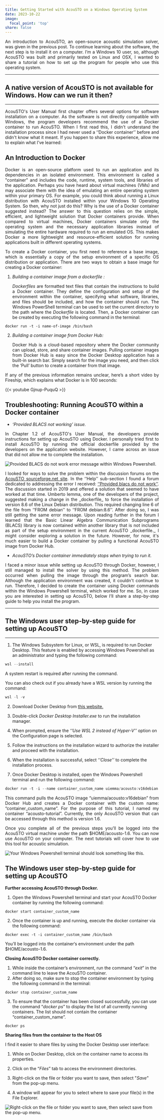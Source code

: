 ```yaml
---
title: Getting Started with AcouSTO on a Windows Operating System
date: 2023-10-22
image: 
  focal_point: 'top'
share: false
---
```


<p align="justify">
An introduction to AcouSTO, an open-source acoustic simulation solver, was given in the previous post. To continue learning about the software, the next step is to install it on a computer. I’m a Windows 10 user, so, although AcouSTO was built and primarily tested on Linux and OSX, I wanted to share a tutorial on how to set up the program for people who use this operating system.
</p>

<!--more-->

***
## A native version of AcouSTO is not available for Windows. How can we run it then?
***

<p align="justify">
AcouSTO's User Manual first chapter offers several options for software installation on a computer. As the software is not directly compatible with Windows, the program developers recommend the use of a Docker container to run AcouSTO. When I first read this, I didn't understand the installation process since I had never used a ‘‘Docker container’’ before and didn't know what it meant. If you happen to share this experience, allow me to explain what I’ve learned:
</p>

## An Introduction to Docker

<p align="justify">
Docker is an open-source platform used to run an application and its dependencies in an isolated environment. This environment is called a "container" and includes the code, runtime, system tools, and libraries of the application. Perhaps you have heard about virtual machines (VMs) and may associate them with the idea of emulating an entire operating system within your primary OS. For example, you could think about running a Linux distribution with AcouSTO installed within your Windows 10 Operating System. So then, why not just do this? Why is the use of a Docker container suggested instead? The answer to this question relies on the simple, efficient, and lightweight solution that Docker containers provide. When compared to virtual machines, Docker containers simulate only the operating system and the necessary application libraries instead of simulating the entire hardware required to run an emulated OS. This makes Docker a more lightweight and resource-efficient solution for running applications built in different operating systems.
</p>
<p align="justify">
To create a Docker container, you first need to reference a base image, which is essentially a copy of the setup environment of a specific OS distribution or application. There are two ways to obtain a base image for creating a Docker container:
</p>


1. *Building a container image from a _dockerfile_ :* <p align="justify"> _Dockerfiles_ are formatted text files that contain the instructions to build a Docker container. They define the configuration and setup of the environment within the container, specifying what software, libraries, and files should be included, and how the container should run. The Windows PowerShell terminal can be used to set the current directory to the path where the _Dockerfile_ is located. Then, a Docker container can be created by executing the following command in the terminal: </p>
```Docker
docker run -t -i name-of-image /bin/bash
```
2. *Building a container image from Docker Hub:* <p align="justify"> Docker Hub is a cloud-based repository where the Docker community can upload, store, and share container images. Pulling container images from Docker Hub is easy since the Docker Desktop application has a built-in search bar. Simply search for the image you need, and then click the ‘Pull’ button to create a container from that image. </p>

<p align="justify"> If any of the previous information remains unclear, here’s a short video by Fireship, which explains what Docker is in 100 seconds:
</p>

{{< youtube Gjnup-PuquQ >}}

## Troubleshooting: Running AcouSTO within a Docker container 

* *‘Provided BLACS not working’ issue.*
<p align="justify"> In Chapter 1.2 of AcouSTO's User Manual, the developers provide instructions for setting up AcouSTO using Docker. I personally tried first to install AcouSTO by running the official dockerfile provided by the developers on the application website. However, I came across an issue that did not allow me to complete the installation. 
</p>

![Provided BLACS do not work error message within Windows Powershell.](BLACSerror.png "Provided BLACS do not work error message within Windows Powershell.")

<p align="justify"> 
I looked for ways to solve the problem within the discussion forums on the <a href="https://sourceforge.net/projects/acousto/">AcouSTO sourceforge.net site</a>. In the ‘‘Help’’ sub-section I found a forum dedicated to addressing the error I received: <a href="https://sourceforge.net/p/acousto/discussion/852636/thread/ecebae1d2e/">‘‘Provided blacs do not work’’</a>. The discussion started in 2019 and offered a solution that seemed to have worked at that time. Umberto Iemma, one of the developers of the project,  suggested making a change in the _dockerfile_ to force the installation of version 8.6 of the Linux Debian distribution. This required changing line 6 of the file from  ‘‘FROM debian’’ to ‘‘FROM debian:8.6’’. After doing so, I was still getting the same error message. Upon reading further in the forum I learned that the Basic Linear Algebra Communication Subprograms (BLACS) library is now contained within another library that is not included as part of the setup environment in the current AcouSTO _dockerfile._ I might consider exploring a solution in the future. However, for now, it's much easier to build a Docker container by pulling a functional AcouSTO image from Docker Hub.
</p>

* *AcouSTO’s Docker container immediately stops when trying to run it.*

<p align="justify"> 
I faced a minor issue while setting up AcouSTO through Docker, however,  I still managed to install the solver by using this method. The problem occurred when pulling the image through the program’s search bar. Although the application environment was created, it couldn't continue to run. Therefore, I decided to create the container using Docker commands within the Windows Powershell terminal, which worked for me. So, in case you are interested in setting up AcouSTO, below I’ll share a step-by-step guide to help you install the program.
</p>

***
## The Windows user step-by-step guide for setting up AcouSTO
***

1. The Windows Subsystem for Linux, or WSL, is required to run Docker Desktop. This feature is enabled by accessing Windows Powershell as an administrator and typing the following command:

```PowerShell
wsl --install
```

A system restart is required after running the command.

You can also check out if you already have a WSL version by running the command:

```PowerShell
wsl -l -v
```

2. Download Docker Desktop from [this website.](https://www.docker.com/products/docker-desktop/)

3. Double-click *Docker Desktop Installer.exe* to run the installation manager.

4. When prompted, ensure the *‘‘Use WSL 2 instead of Hyper-V’’* option on the Configuration page is selected.

5. Follow the instructions on the installation wizard to authorize the installer and proceed with the installation.

6. When the installation is successful, select *‘‘Close’’* to complete the installation process.

7. Once Docker Desktop is installed, open the Windows Powershell terminal and run the following command:
```PowerShell
docker run -t -i --name container_custom_name uiemma/acousto:v16debian /bin/bash
```
<p align="justify"> 
This command pulls the AcouSTO image “uiemma/acousto:v16debian” from Docker Hub and creates a Docker container with the custom name: “container_custom_name”. For the purpose of this tutorial, I named my container “acousto-tutorial”. Currently, the only AcouSTO version that can be accessed through this method is version 1.6.
</p>

<p align="justify"> 
Once you complete all of the previous steps you’ll be logged into the AcouSTO virtual machine under the path $HOME/acousto-1.6. You can now use AcouSTO on your computer. The next tutorials will cover how to use this tool for acoustic simulation.
</p>

![Your Windows Powershell terminal should look something like this.](AcoustoPath.png "Your Windows Powershell terminal should look something like this.")

## The Windows user step-by-step guide for setting up AcouSTO

**Further accessing AcouSTO through Docker.**

1. Open the Windows Powershell terminal and start your AcouSTO Docker container by running the following command:

```Docker
docker start container_custom_name
```
2. Once the container is up and running, execute the docker container via the following command:

```Docker
docker exec -t -i container_custom_name /bin/bash
```
You’ll be logged into the container‘s environment under the path $HOME/acousto-1.6.

**Closing AcouSTO Docker container correctly.**

1. While inside the container’s environment, run the command “_exit_” in the command line to leave the AcouSTO container.
2. After doing so, make sure to stop the container environment by typing the following command in the terminal:

```Docker
docker stop container_custom_name
```

3. To ensure that the container has been closed successfully, you can use the command “_docker ps_” to display the list of all currently running containers. The list should not contain the container “container_custom_name”.
```Docker
docker ps
```

**Sharing files from the container to the Host OS**

I find it easier to share files by using the Docker Desktop user interface:

1. While on Docker Desktop, click on the container name to access its properties.

2. Click on the “_Files_” tab to access the environment directories.

3. Right-click on the file or folder you want to save, then select "_Save_" from the pop-up menu.

4. A window will appear for you to select where to save your file(s) in the File Explorer.

![Right-click on the file or folder you want to save, then select save from the pop-up menu.](SaveExample.png "Right-click on the file or folder you want to save, then select '_Save_' from the pop-up menu.")